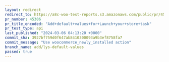 ```yaml
---
layout: redirect
redirect_to: https://a8c-woo-test-reports.s3.amazonaws.com/public/pr/45306/api/index.html
pr_number: 45306
pr_title_encoded: "Add+default+values+for+Launch+your+store+task"
pr_test_type: api
last_published: "2024-03-06 04:13:20 +0000"
commit_sha: 3927bf759d0f647ab8410300093a9b3ef8758fa7
commit_message: "Use woocommerce_newly_installed action"
branch_name: add/lys-default-values
passed: true
---
```

